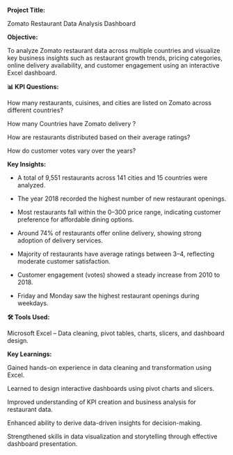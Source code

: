 **Project Title:**

Zomato Restaurant Data Analysis Dashboard

**Objective:**

To analyze Zomato restaurant data across multiple countries and visualize key business insights such as restaurant growth trends, pricing categories, online delivery availability, and customer engagement using an interactive Excel dashboard.

**📊 KPI Questions:**

How many restaurants, cuisines, and cities are listed on Zomato across different countries?

How many Countries have Zomato delivery ?

How are restaurants distributed based on their average ratings?

How do customer votes vary over the years?


**Key Insights:**

- A total of 9,551 restaurants across 141 cities and 15 countries were analyzed.

- The year 2018 recorded the highest number of new restaurant openings.

- Most restaurants fall within the 0–300 price range, indicating customer preference for affordable dining options.

- Around 74% of restaurants offer online delivery, showing strong adoption of delivery services.

- Majority of restaurants have average ratings between 3–4, reflecting moderate customer satisfaction.

- Customer engagement (votes) showed a steady increase from 2010 to 2018.

- Friday and Monday saw the highest restaurant openings during weekdays.

**🛠️ Tools Used:**

Microsoft Excel – Data cleaning, pivot tables, charts, slicers, and dashboard design.

**Key Learnings:**

Gained hands-on experience in data cleaning and transformation using Excel.

Learned to design interactive dashboards using pivot charts and slicers.

Improved understanding of KPI creation and business analysis for restaurant data.

Enhanced ability to derive data-driven insights for decision-making.

Strengthened skills in data visualization and storytelling through effective dashboard presentation.
